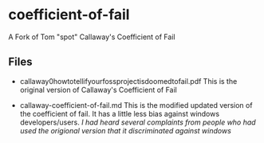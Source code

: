 coefficient-of-fail
===================

A Fork of Tom "spot" Callaway's Coefficient of Fail

## Files

* callaway0howtotellifyourfossprojectisdoomedtofail.pdf
  This is the original version of Callaway's Coefficient
  of Fail

* callaway-coefficient-of-fail.md
  This is the modified updated version of the coefficient
  of fail. It has a little less bias against windows
  developers/users. _I had heard several complaints
  from people who had used the origional version
  that it discriminated against windows_

